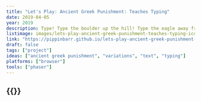 ```yaml
---
title: "Let's Play: Ancient Greek Punishment: Teaches Typing"
date: 2019-04-05
year: 2019
description: Type! Type the boulder up the hill! Type the eagle away from your liver! Type, damn you! It’s Mavis Beacon Teaches Typing in the depths of Hades! Feel the burn of your repetitive strain injuries!
listimage: images/lets-play-ancient-greek-punishment-teaches-typing-icon.png
link: "https://pippinbarr.github.io/lets-play-ancient-greek-punishment-teaches-typing/info/"
draft: false
tags: ["project"]
ideas: ["ancient greek punishment", "variations", "text", "typing"]
platforms: ["browser"]
tools: ["phaser"]
---
```


## {{<param title >}}
